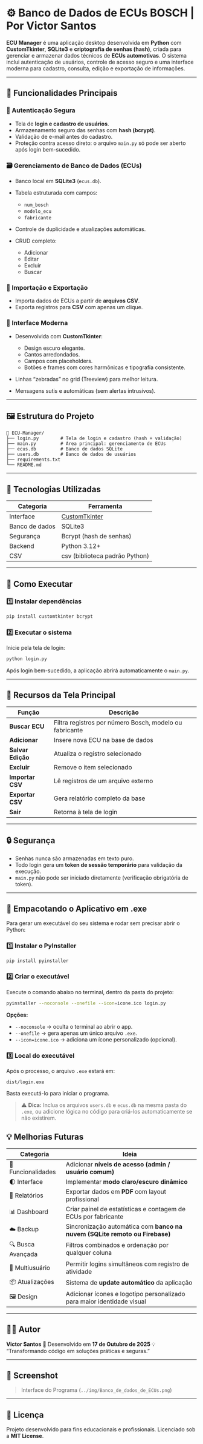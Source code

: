 # ⚙️ Banco de Dados de ECUs BOSCH | Por Victor Santos

**ECU Manager** é uma aplicação desktop desenvolvida em **Python** com **CustomTkinter**, **SQLite3** e **criptografia de senhas (hash)**, criada para gerenciar e armazenar dados técnicos de **ECUs automotivas**.
O sistema inclui autenticação de usuários, controle de acesso seguro e uma interface moderna para cadastro, consulta, edição e exportação de informações.

---

## 🧩 Funcionalidades Principais

### 🔐 Autenticação Segura

* Tela de **login e cadastro de usuários**.
* Armazenamento seguro das senhas com **hash (bcrypt)**.
* Validação de e-mail antes do cadastro.
* Proteção contra acesso direto: o arquivo `main.py` só pode ser aberto após login bem-sucedido.

### 🗃️ Gerenciamento de Banco de Dados (ECUs)

* Banco local em **SQLite3** (`ecus.db`).
* Tabela estruturada com campos:

  * `num_bosch`
  * `modelo_ecu`
  * `fabricante`
* Controle de duplicidade e atualizações automáticas.
* CRUD completo:

  * Adicionar
  * Editar
  * Excluir
  * Buscar

### 📁 Importação e Exportação

* Importa dados de ECUs a partir de **arquivos CSV**.
* Exporta registros para **CSV** com apenas um clique.

### 🎨 Interface Moderna

* Desenvolvida com **CustomTkinter**:

  * Design escuro elegante.
  * Cantos arredondados.
  * Campos com placeholders.
  * Botões e frames com cores harmônicas e tipografia consistente.
* Linhas “zebradas” no grid (Treeview) para melhor leitura.
* Mensagens sutis e automáticas (sem alertas intrusivos).

---

## 🖼️ Estrutura do Projeto

```
📂 ECU-Manager/
├── login.py        # Tela de login e cadastro (hash + validação)
├── main.py         # Área principal: gerenciamento de ECUs
├── ecus.db         # Banco de dados SQLite
├── users.db        # Banco de dados de usuários
├── requirements.txt
└── README.md
```

---

## 🧠 Tecnologias Utilizadas

| Categoria      | Ferramenta                                                      |
| -------------- | --------------------------------------------------------------- |
| Interface      | [CustomTkinter](https://github.com/TomSchimansky/CustomTkinter) |
| Banco de dados | SQLite3                                                         |
| Segurança      | Bcrypt (hash de senhas)                                         |
| Backend        | Python 3.12+                                                    |
| CSV            | csv (biblioteca padrão Python)                                  |

---

## 🚀 Como Executar

### 1️⃣ Instalar dependências

```bash
pip install customtkinter bcrypt
```

### 2️⃣ Executar o sistema

Inicie pela tela de login:

```bash
python login.py
```

Após login bem-sucedido, a aplicação abrirá automaticamente o `main.py`.

---

## 🧰 Recursos da Tela Principal

| Função            | Descrição                                               |
| ----------------- | ------------------------------------------------------- |
| **Buscar ECU**    | Filtra registros por número Bosch, modelo ou fabricante |
| **Adicionar**     | Insere nova ECU na base de dados                        |
| **Salvar Edição** | Atualiza o registro selecionado                         |
| **Excluir**       | Remove o item selecionado                               |
| **Importar CSV**  | Lê registros de um arquivo externo                      |
| **Exportar CSV**  | Gera relatório completo da base                         |
| **Sair**          | Retorna à tela de login                                 |

---

## 🔒 Segurança

* Senhas nunca são armazenadas em texto puro.
* Todo login gera um **token de sessão temporário** para validação da execução.
* `main.py` não pode ser iniciado diretamente (verificação obrigatória de token).

---

## 🧱 Empacotando o Aplicativo em .exe

Para gerar um executável do seu sistema e rodar sem precisar abrir o Python:

### 1️⃣ Instalar o **PyInstaller**

```bash
pip install pyinstaller
```

### 2️⃣ Criar o executável

Execute o comando abaixo no terminal, dentro da pasta do projeto:

```bash
pyinstaller --noconsole --onefile --icon=icone.ico login.py
```

**Opções:**

* `--noconsole` → oculta o terminal ao abrir o app.
* `--onefile` → gera apenas um único arquivo `.exe`.
* `--icon=icone.ico` → adiciona um ícone personalizado (opcional).

### 3️⃣ Local do executável

Após o processo, o arquivo `.exe` estará em:

```
dist/login.exe
```

Basta executá-lo para iniciar o programa.

> ⚠️ **Dica:** Inclua os arquivos `users.db` e `ecus.db` na mesma pasta do `.exe`, ou adicione lógica no código para criá-los automaticamente se não existirem.


## 💡 Melhorias Futuras

| Categoria          | Ideia                                                                       |
| ------------------ | --------------------------------------------------------------------------- |
| 🔧 Funcionalidades | Adicionar **níveis de acesso (admin / usuário comum)**                      |
| 🌓 Interface       | Implementar **modo claro/escuro dinâmico**                                  |
| 🧾 Relatórios      | Exportar dados em **PDF** com layout profissional                           |
| 📊 Dashboard       | Criar painel de estatísticas e contagem de ECUs por fabricante              |
| ☁️ Backup          | Sincronização automática com **banco na nuvem (SQLite remoto ou Firebase)** |
| 🔍 Busca Avançada  | Filtros combinados e ordenação por qualquer coluna                          |
| 👥 Multiusuário    | Permitir logins simultâneos com registro de atividade                       |
| 📦 Atualizações    | Sistema de **update automático** da aplicação                               |
| 🖼️ Design         | Adicionar ícones e logotipo personalizado para maior identidade visual      |

---

## 👨‍💻 Autor

**Victor Santos**
📅 Desenvolvido em **17 de Outubro de 2025**
💡 “Transformando código em soluções práticas e seguras.”

---

## 📸 Screenshot 

> Interface do Programa (`../img/Banco_de_dados_de_ECUs.png`)

---

## 📜 Licença

Projeto desenvolvido para fins educacionais e profissionais.
Licenciado sob a **MIT License**.



